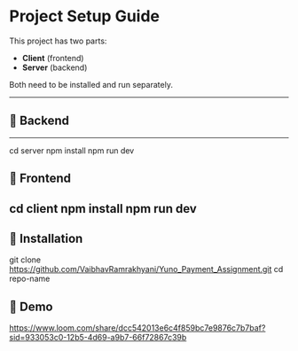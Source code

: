 

# Project Setup Guide

This project has two parts:
- **Client** (frontend)
- **Server** (backend)

Both need to be installed and run separately.


---

## 🚀 Backend
---
cd server
npm install
npm run dev


## 🚀 Frontend
cd client
npm install
npm run dev
---

## 🚀 Installation


git clone https://github.com/VaibhavRamrakhyani/Yuno_Payment_Assignment.git
cd repo-name

## 🚀 Demo

https://www.loom.com/share/dcc542013e6c4f859bc7e9876c7b7baf?sid=933053c0-12b5-4d69-a9b7-66f72867c39b
